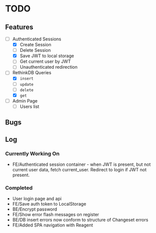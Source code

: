 # TODO

## Features

- [ ] Authenticated Sessions
  - [x] Create Session
  - [ ] Delete Session
  - [x] Save JWT to local storage
  - [ ] Get current user by JWT
  - [ ] Unauthenticated redirection
- [ ] RethinkDB Queries
  - [x] `insert`
  - [ ] `update`
  - [ ] `delete`
  - [x] `get`
- [ ] Admin Page
  - [ ] Users list

## Bugs


## Log

### Currently Working On
 - FE/Authenticated session container - when JWT is present, but not current user data, fetch current_user. Redirect to login if JWT not present.
 
### Completed
 - User login page and api
 - FE/Save auth token to LocalStorage
 - BE/Encrypt password
 - FE/Show error flash messages on register
 - BE/DB insert errors now conform to structure of Changeset errors
 - FE/Added SPA navigation with Reagent
